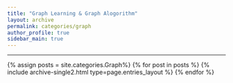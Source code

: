 ```yaml
---
title: "Graph Learning & Graph Alogorithm"
layout: archive
permalink: categories/graph
author_profile: true
sidebar_main: true
---
```


<!-- 공백이 포함되어 있는 카테고리 이름의 경우 site.categories.['a b c'] 이런식으로! -->

***

{% assign posts = site.categories.Graph%}
{% for post in posts %} {% include archive-single2.html type=page.entries_layout %} {% endfor %}
